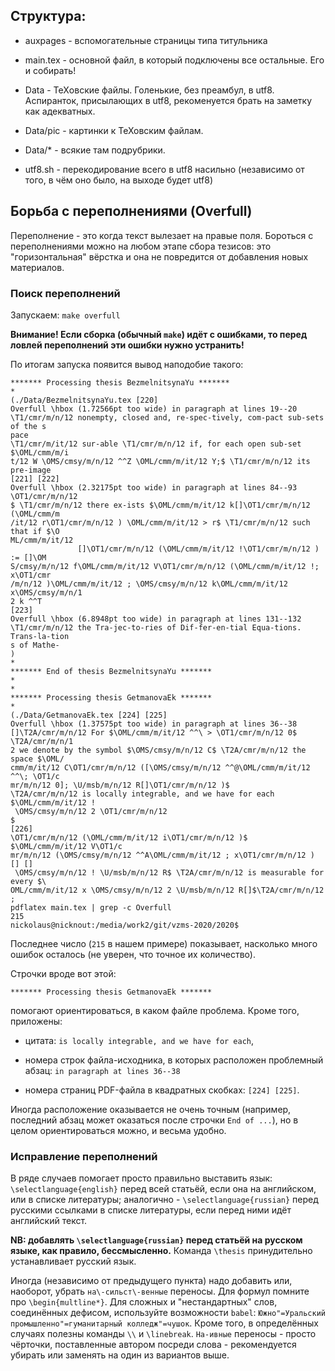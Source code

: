 ## Структура:

* auxpages - вспомогательные страницы типа титульника

* main.tex - основной файл, в который подключены все остальные. Его и собирать!

* Data - TeXовские файлы. Голенькие, без преамбул, в utf8. Аспиранток, присылающих в utf8, рекоменуется брать на заметку как адекватных.

* Data/pic - картинки к ТеХовским файлам.

* Data/* - всякие там подрубрики.

* utf8.sh - перекодирование всего в utf8 насильно (независимо от того, в чём оно было, на выходе будет utf8)

## Борьба с переполнениями (Overfull)

Переполнение - это когда текст вылезает на правые поля.
Бороться с переполнениями можно на любом этапе сбора тезисов:
это "горизонтальная" вёрстка и она не повредится от добавления новых материалов.

### Поиск переполнений

Запускаем: `make overfull`

**Внимание! Если сборка (обычный `make`) идёт с ошибками, то перед ловлей переполнений эти ошибки нужно устранить!**

По итогам запуска появится вывод наподобие такого:

```
******* Processing thesis BezmelnitsynaYu *******
*
(./Data/BezmelnitsynaYu.tex [220]
Overfull \hbox (1.72566pt too wide) in paragraph at lines 19--20
\T1/cmr/m/n/12 nonempty, closed and, re-spec-tively, com-pact sub-sets of the s
pace
\T1/cmr/m/it/12 sur-able \T1/cmr/m/n/12 if, for each open sub-set $\OML/cmm/m/i
t/12 W \OMS/cmsy/m/n/12 ^^Z \OML/cmm/m/it/12 Y;$ \T1/cmr/m/n/12 its pre-image
[221] [222]
Overfull \hbox (2.32175pt too wide) in paragraph at lines 84--93
\OT1/cmr/m/n/12
$ \T1/cmr/m/n/12 there ex-ists $\OML/cmm/m/it/12 k[]\OT1/cmr/m/n/12 (\OML/cmm/m
/it/12 r\OT1/cmr/m/n/12 ) \OML/cmm/m/it/12 > r$ \T1/cmr/m/n/12 such that if $\O
ML/cmm/m/it/12
               []\OT1/cmr/m/n/12 (\OML/cmm/m/it/12 !\OT1/cmr/m/n/12 ) := []\OM
S/cmsy/m/n/12 f\OML/cmm/m/it/12 V\OT1/cmr/m/n/12 (\OML/cmm/m/it/12 !; x\OT1/cmr
/m/n/12 )\OML/cmm/m/it/12 ; \OMS/cmsy/m/n/12 k\OML/cmm/m/it/12 x\OMS/cmsy/m/n/1
2 k ^^T
[223]
Overfull \hbox (6.8948pt too wide) in paragraph at lines 131--132
\T1/cmr/m/n/12 the Tra-jec-to-ries of Dif-fer-en-tial Equa-tions. Trans-la-tion
s of Mathe-
)
*
******* End of thesis BezmelnitsynaYu *******
*
*
******* Processing thesis GetmanovaEk *******
*
(./Data/GetmanovaEk.tex [224] [225]
Overfull \hbox (1.37575pt too wide) in paragraph at lines 36--38
[]\T2A/cmr/m/n/12 For $\OML/cmm/m/it/12 ^^\ > \OT1/cmr/m/n/12 0$ \T2A/cmr/m/n/1
2 we denote by the symbol $\OMS/cmsy/m/n/12 C$ \T2A/cmr/m/n/12 the space $\OML/
cmm/m/it/12 C\OT1/cmr/m/n/12 ([\OMS/cmsy/m/n/12 ^^@\OML/cmm/m/it/12 ^^\; \OT1/c
mr/m/n/12 0]; \U/msb/m/n/12 R[]\OT1/cmr/m/n/12 )$
\T2A/cmr/m/n/12 is locally integrable, and we have for each $\OML/cmm/m/it/12 !
 \OMS/cmsy/m/n/12 2 \OT1/cmr/m/n/12
$
[226]
\OT1/cmr/m/n/12 (\OML/cmm/m/it/12 i\OT1/cmr/m/n/12 )$ $\OML/cmm/m/it/12 V\OT1/c
mr/m/n/12 (\OMS/cmsy/m/n/12 ^^A\OML/cmm/m/it/12 ; x\OT1/cmr/m/n/12 ) [] []
 \OMS/cmsy/m/n/12 ! \U/msb/m/n/12 R$ \T2A/cmr/m/n/12 is measurable for every $\
OML/cmm/m/it/12 x \OMS/cmsy/m/n/12 2 \U/msb/m/n/12 R[]$\T2A/cmr/m/n/12 ;
pdflatex main.tex | grep -c Overfull
215
nickolaus@nicknout:/media/work2/git/vzms-2020/2020$
```

Последнее число (`215` в нашем примере) показывает, насколько много ошибок осталось (не уверен, что точное их количество).

Строчки вроде вот этой:

```
******* Processing thesis GetmanovaEk *******
```

помогают ориентироваться, в каком файле проблема.
Кроме того, приложены:

 + цитата: `is locally integrable, and we have for each`,

 + номера строк файла-исходника, в которых расположен проблемный абзац:
`in paragraph at lines 36--38`
 + номера страниц PDF-файла в квадратных скобках:
`[224] [225]`.

Иногда расположение оказывается не очень точным (например, последний абзац может оказаться после строчки `End of ...`),
но в целом ориентироваться можно, и весьма удобно.

### Исправление переполнений

В ряде случаев помогает просто правильно выставить язык:
`\selectlanguage{english}` перед всей статьёй, если она на английском, или в списке литературы;
аналогично - `\selectlanguage{russian}` перед русскими ссылками в списке литературы,
если перед ними идёт английский текст.

**NB: добавлять `\selectlanguage{russian}` перед статьёй на русском языке, как правило, бессмысленно.**
Команда `\thesis` принудительно устанавливает русский язык.

Иногда (независимо от предыдущего пункта) надо добавить или, наоборот, убрать `на\-сильст\-венные` переносы.
Для формул помните про `\begin{multline*}`.
Для сложных и "нестандартных" слов, соединённых дефисом, используйте возможности `babel`:
`Южно"=Уральский промышленно"=гуманитарный колледж"=чушок`.
Кроме того, в определённых случаях полезны команды `\\` и `\linebreak`.
`На-ивные` переносы - просто чёрточки, поставленные автором посреди слова -
рекомендуется убирать или заменять на один из вариантов выше.


